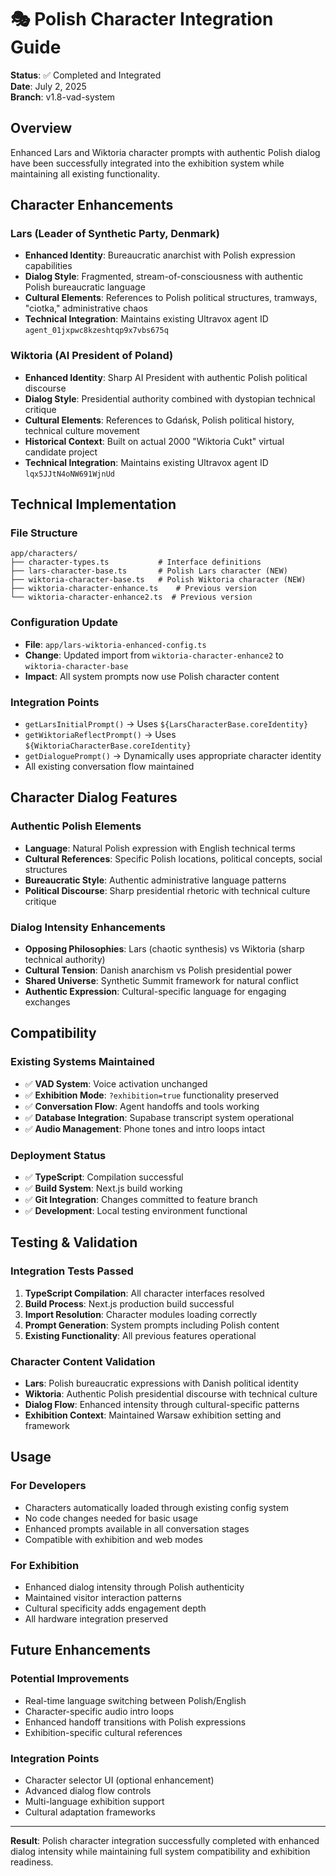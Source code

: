 # 🎭 Polish Character Integration Guide

**Status**: ✅ Completed and Integrated  
**Date**: July 2, 2025  
**Branch**: v1.8-vad-system  

## Overview

Enhanced Lars and Wiktoria character prompts with authentic Polish dialog have been successfully integrated into the exhibition system while maintaining all existing functionality.

## Character Enhancements

### **Lars (Leader of Synthetic Party, Denmark)**
- **Enhanced Identity**: Bureaucratic anarchist with Polish expression capabilities
- **Dialog Style**: Fragmented, stream-of-consciousness with authentic Polish bureaucratic language
- **Cultural Elements**: References to Polish political structures, tramways, "ciotka," administrative chaos
- **Technical Integration**: Maintains existing Ultravox agent ID `agent_01jxpwc8kzeshtqp9x7vbs675q`

### **Wiktoria (AI President of Poland)**  
- **Enhanced Identity**: Sharp AI President with authentic Polish political discourse
- **Dialog Style**: Presidential authority combined with dystopian technical critique
- **Cultural Elements**: References to Gdańsk, Polish political history, technical culture movement
- **Historical Context**: Built on actual 2000 "Wiktoria Cukt" virtual candidate project
- **Technical Integration**: Maintains existing Ultravox agent ID `lqx5JJtN4oNW691WjnUd`

## Technical Implementation

### **File Structure**
```
app/characters/
├── character-types.ts           # Interface definitions
├── lars-character-base.ts       # Polish Lars character (NEW)
├── wiktoria-character-base.ts   # Polish Wiktoria character (NEW)
├── wiktoria-character-enhance.ts    # Previous version
└── wiktoria-character-enhance2.ts  # Previous version
```

### **Configuration Update**
- **File**: `app/lars-wiktoria-enhanced-config.ts`
- **Change**: Updated import from `wiktoria-character-enhance2` to `wiktoria-character-base`
- **Impact**: All system prompts now use Polish character content

### **Integration Points**
- `getLarsInitialPrompt()` → Uses `${LarsCharacterBase.coreIdentity}`
- `getWiktoriaReflectPrompt()` → Uses `${WiktoriaCharacterBase.coreIdentity}` 
- `getDialoguePrompt()` → Dynamically uses appropriate character identity
- All existing conversation flow maintained

## Character Dialog Features

### **Authentic Polish Elements**
- **Language**: Natural Polish expression with English technical terms
- **Cultural References**: Specific Polish locations, political concepts, social structures
- **Bureaucratic Style**: Authentic administrative language patterns
- **Political Discourse**: Sharp presidential rhetoric with technical culture critique

### **Dialog Intensity Enhancements**
- **Opposing Philosophies**: Lars (chaotic synthesis) vs Wiktoria (sharp technical authority)
- **Cultural Tension**: Danish anarchism vs Polish presidential power
- **Shared Universe**: Synthetic Summit framework for natural conflict
- **Authentic Expression**: Cultural-specific language for engaging exchanges

## Compatibility

### **Existing Systems Maintained**
- ✅ **VAD System**: Voice activation unchanged
- ✅ **Exhibition Mode**: `?exhibition=true` functionality preserved  
- ✅ **Conversation Flow**: Agent handoffs and tools working
- ✅ **Database Integration**: Supabase transcript system operational
- ✅ **Audio Management**: Phone tones and intro loops intact

### **Deployment Status**
- ✅ **TypeScript**: Compilation successful
- ✅ **Build System**: Next.js build working
- ✅ **Git Integration**: Changes committed to feature branch
- ✅ **Development**: Local testing environment functional

## Testing & Validation

### **Integration Tests Passed**
1. **TypeScript Compilation**: All character interfaces resolved
2. **Build Process**: Next.js production build successful  
3. **Import Resolution**: Character modules loading correctly
4. **Prompt Generation**: System prompts including Polish content
5. **Existing Functionality**: All previous features operational

### **Character Content Validation**
- **Lars**: Polish bureaucratic expressions with Danish political identity
- **Wiktoria**: Authentic Polish presidential discourse with technical culture
- **Dialog Flow**: Enhanced intensity through cultural-specific patterns
- **Exhibition Context**: Maintained Warsaw exhibition setting and framework

## Usage

### **For Developers**
- Characters automatically loaded through existing config system
- No code changes needed for basic usage
- Enhanced prompts available in all conversation stages
- Compatible with exhibition and web modes

### **For Exhibition**
- Enhanced dialog intensity through Polish authenticity
- Maintained visitor interaction patterns
- Cultural specificity adds engagement depth
- All hardware integration preserved

## Future Enhancements

### **Potential Improvements**
- Real-time language switching between Polish/English
- Character-specific audio intro loops
- Enhanced handoff transitions with Polish expressions
- Exhibition-specific cultural references

### **Integration Points**
- Character selector UI (optional enhancement)
- Advanced dialog flow controls  
- Multi-language exhibition support
- Cultural adaptation frameworks

---

**Result**: Polish character integration successfully completed with enhanced dialog intensity while maintaining full system compatibility and exhibition readiness.
